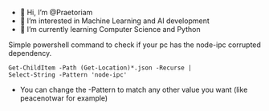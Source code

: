 - 👋 Hi, I’m @Praetoriam
- 👀 I’m interested in Machine Learning and AI development
- 🌱 I’m currently learning Computer Science and Python

Simple powershell command to check if your pc has the node-ipc corrupted dependency.

<code>Get-ChildItem -Path (Get-Location)*.json -Recurse | Select-String -Pattern 'node-ipc'</code>
 - You can change the -Pattern to match any other value you want (like peacenotwar for example)


<!---
Praetoriam/Praetoriam is a ✨ special ✨ repository because its `README.md` (this file) appears on your GitHub profile.
You can click the Preview link to take a look at your changes.
--->
